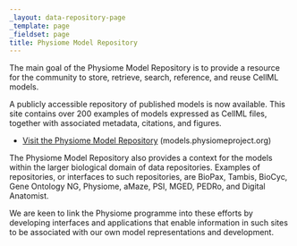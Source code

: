 ```yaml
---
_layout: data-repository-page
_template: page
_fieldset: page
title: Physiome Model Repository
---
```

The main goal of the Physiome Model Repository is to provide a resource for the community to store, retrieve, search, reference, and reuse CellML models.

A publicly accessible repository of published models is now available. This site contains over 200 examples of models expressed as CellML files, together with associated metadata, citations, and figures.

<ul class="arrow dotted">
	<li><a href="http://models.physiomeproject.org/">Visit the Physiome Model Repository</a> (models.physiomeproject.org)</li>
</ul>

The Physiome Model Repository also provides a context for the models within the larger biological domain of data repositories. Examples of repositories, or interfaces to such repositories, are BioPax, Tambis, BioCyc, Gene Ontology NG, Physiome, aMaze, PSI, MGED, PEDRo, and Digital Anatomist.

We are keen to link the Physiome programme into these efforts by developing interfaces and applications that enable information in such sites to be associated with our own model representations and development.